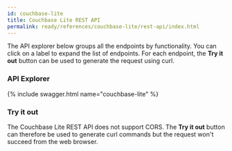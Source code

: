 ```yaml
---
id: couchbase-lite
title: Couchbase Lite REST API
permalink: ready/references/couchbase-lite/rest-api/index.html
---
```


The API explorer below groups all the endpoints by functionality. You can click on a label to expand the list of endpoints. For each endpoint, the **Try it out** button can be used to generate the request using curl.

### API Explorer

{% include swagger.html name="couchbase-lite" %}

### Try it out

The Couchbase Lite REST API does not support CORS. The **Try it out** button can therefore be used to generate curl commands but the request won't succeed from the web browser.